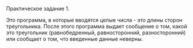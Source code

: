 Практическое задание 1.

Это программа, в которые вводятся целые числа - это длины сторон треугольника. После этого программа выдает сообщение о том, какой это треугольник (равнобедренный, равносторонний, разносторонний) или сообщает о том, что введенные данные неверны.
